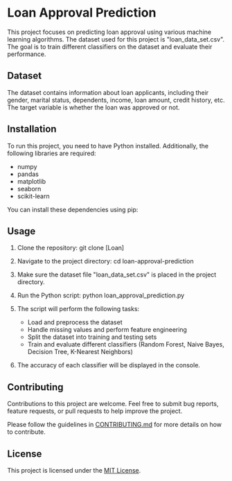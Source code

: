 # Loan Approval Prediction

This project focuses on predicting loan approval using various machine learning algorithms. The dataset used for this project is "loan_data_set.csv". The goal is to train different classifiers on the dataset and evaluate their performance.

## Dataset

The dataset contains information about loan applicants, including their gender, marital status, dependents, income, loan amount, credit history, etc. The target variable is whether the loan was approved or not.

## Installation

To run this project, you need to have Python installed. Additionally, the following libraries are required:

- numpy
- pandas
- matplotlib
- seaborn
- scikit-learn

You can install these dependencies using pip:


## Usage

1. Clone the repository:
git clone [Loan]

2. Navigate to the project directory:
cd loan-approval-prediction


3. Make sure the dataset file "loan_data_set.csv" is placed in the project directory.

4. Run the Python script:
python loan_approval_prediction.py


5. The script will perform the following tasks:
   - Load and preprocess the dataset
   - Handle missing values and perform feature engineering
   - Split the dataset into training and testing sets
   - Train and evaluate different classifiers (Random Forest, Naive Bayes, Decision Tree, K-Nearest Neighbors)

6. The accuracy of each classifier will be displayed in the console.

## Contributing

Contributions to this project are welcome. Feel free to submit bug reports, feature requests, or pull requests to help improve the project.

Please follow the guidelines in [CONTRIBUTING.md](CONTRIBUTING.md) for more details on how to contribute.

## License

This project is licensed under the [MIT License](LICENSE).

